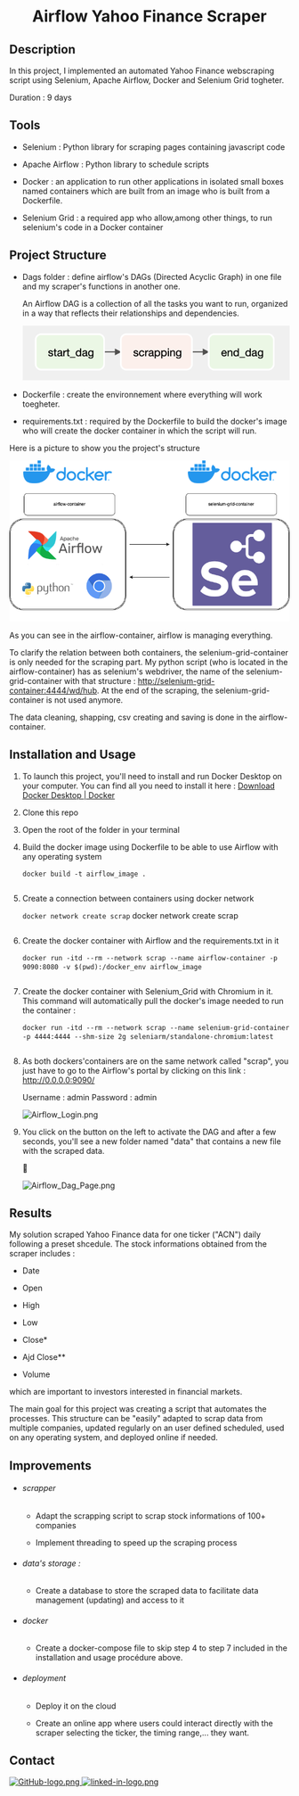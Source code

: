<div>
<h1 align="center"> Airflow Yahoo Finance Scraper </h1>
</div>

## Description

In this project, I implemented an automated Yahoo Finance webscraping script using Selenium, Apache Airflow, Docker and Selenium Grid togheter.

Duration : 9 days

## Tools

- Selenium : Python library for scraping pages containing javascript code

- Apache Airflow : Python library to schedule scripts

- Docker : an application to run other applications in isolated small boxes named containers which are built from an image who is built from a Dockerfile.

- Selenium Grid : a required app who allow,among other things, to run selenium's code in a Docker container

## Project Structure

- Dags folder : define airflow's DAGs (Directed Acyclic Graph) in one file and my scraper's functions in another one. 
  
  An Airflow DAG is a collection of all the tasks you want to run, organized in a way that reflects their relationships and dependencies.

  ![DAG.png](img/DAG.png)

- Dockerfile : create the environnement where everything will work toegheter.

- requirements.txt : required by the Dockerfile to build the docker's image who will create the docker container in which the script will run.

Here is a picture to show you the project's structure

![Main_diag_airflow.png](img/Main_diag_airflow.png)

As you can see in the airflow-container, airflow is managing everything.

To clarify the relation between both containers, the selenium-grid-container is only needed for the scraping part. My python script (who is located in the airflow-container) has as selenium's webdriver, the name of the selenium-grid-container with that structure : [http://selenium-grid-container:4444/wd/hub](http://selenium-grid-container:4444/wd/hub). At the end of the scraping, the selenium-grid-container is not used anymore.

The data cleaning, shapping, csv creating and saving is done in the airflow-container.

## Installation and Usage

1. To launch this project, you'll need to install and run Docker Desktop on your computer. You can find all you need to install it here : [Download Docker Desktop | Docker](https://www.docker.com/products/docker-desktop/)

2. Clone this repo

3. Open the root of the folder in your terminal

4. Build the docker image using Dockerfile to be able to use Airflow with any operating system
   
   ```
   docker build -t airflow_image .
   ```
   ```

5. Create a connection between containers using docker network
   
   ```docker network create scrap```
   docker network create scrap
   
   ```
   
   ```

6. Create the docker container with Airflow and the requirements.txt in it 
   
   ```
   docker run -itd --rm --network scrap --name airflow-container -p 9090:8080 -v $(pwd):/docker_env airflow_image
   ```
   ```

7. Create the docker container with Selenium_Grid with Chromium in it. This command will automatically pull the docker's image needed to run the container :
   
   ```
   docker run -itd --rm --network scrap --name selenium-grid-container -p 4444:4444 --shm-size 2g seleniarm/standalone-chromium:latest
   ```
   ```

8. As both dockers'containers are on the same network called "scrap", you just have to go to the Airflow's portal by clicking on this link : http://0.0.0.0:9090/
   
   Username : admin
   Password : admin

   ![Airflow_Login.png](img/Airflow_Login.png)

9. You click on the button on the left to activate the DAG and after a few seconds, you'll see a new folder named "data" that contains a new file with the scraped data.
   
   
   
   ![Airflow_Dag_Page.png](img/Airflow_Dag_Page.png)

## Results

My solution scraped Yahoo Finance data for one ticker ("ACN") daily following a preset shcedule. The stock informations obtained from the scraper includes :

- Date

- Open

- High

- Low

- Close*

- Ajd Close**

- Volume

which are important to investors interested in financial markets.

The main goal for this project was creating a script that automates the processes. This structure can be "easily" adapted to scrap data from multiple companies, updated regularly on an user defined scheduled, used on any operating system, and deployed online if needed.

## Improvements

- ###### scrapper
  
  - Adapt the scrapping script to scrap stock informations of 100+ companies
  
  - Implement threading to speed up the scraping process

- ###### data's storage :
  
  - Create a database to store the scraped data to facilitate data management (updating) and access to it

- ###### docker
  
  - Create a docker-compose file to skip step 4 to step 7 included in the installation and usage procédure above.

- ###### deployment
  
  - Deploy it on the cloud 
  
  - Create an online app where users could interact directly with the scraper selecting the ticker, the timing range,... they want.

## Contact

<div>
<a href="https://github.com/vdbromain">
  <img title="" src="img/GitHub-logo.png" alt="GitHub-logo.png" width="62">
</a>
<a href="https://www.linkedin.com/in/vdbromain/">
  <img title="" src="img/linked-in-logo.png" alt="linked-in-logo.png" width="62">
</a>
</div>
